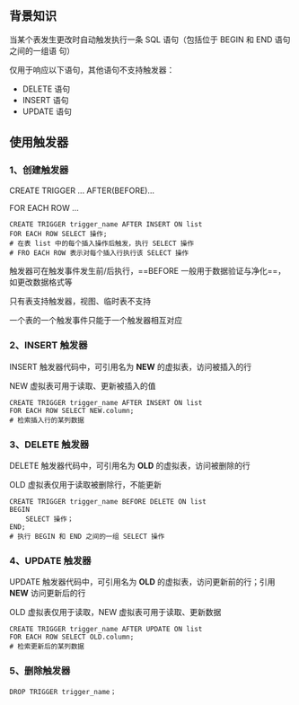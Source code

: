 ## 背景知识

当某个表发生更改时自动触发执行一条 SQL 语句（包括位于 BEGIN 和 END 语句之间的一组语
句）

仅用于响应以下语句，其他语句不支持触发器：
- DELETE 语句
- INSERT 语句
- UPDATE 语句


## 使用触发器

### 1、创建触发器

CREATE TRIGGER ... AFTER(BEFORE)...

FOR EACH ROW ...

```
CREATE TRIGGER trigger_name AFTER INSERT ON list
FOR EACH ROW SELECT 操作;
# 在表 list 中的每个插入操作后触发，执行 SELECT 操作
# FRO EACH ROW 表示对每个插入行执行该 SELECT 操作
```
触发器可在触发事件发生前/后执行，==BEFORE 一般用于数据验证与净化==，如更改数据格式等

只有表支持触发器，视图、临时表不支持

一个表的一个触发事件只能于一个触发器相互对应

### 2、INSERT 触发器

INSERT 触发器代码中，可引用名为 **NEW** 的虚拟表，访问被插入的行 

NEW 虚拟表可用于读取、更新被插入的值
```
CREATE TRIGGER trigger_name AFTER INSERT ON list
FOR EACH ROW SELECT NEW.column;
# 检索插入行的某列数据
```

### 3、DELETE 触发器
DELETE 触发器代码中，可引用名为 **OLD** 的虚拟表，访问被删除的行

OLD 虚拟表仅用于读取被删除行，不能更新

```
CREATE TRIGGER trigger_name BEFORE DELETE ON list
BEGIN
    SELECT 操作；
END;
# 执行 BEGIN 和 END 之间的一组 SELECT 操作
```

### 4、UPDATE 触发器

UPDATE 触发器代码中，可引用名为 **OLD** 的虚拟表，访问更新前的行；引用 **NEW** 访问更新后的行

OLD 虚拟表仅用于读取，NEW 虚拟表可用于读取、更新数据
```
CREATE TRIGGER trigger_name AFTER UPDATE ON list
FOR EACH ROW SELECT OLD.column;
# 检索更新后的某列数据
```

### 5、删除触发器

```
DROP TRIGGER trigger_name；
```


